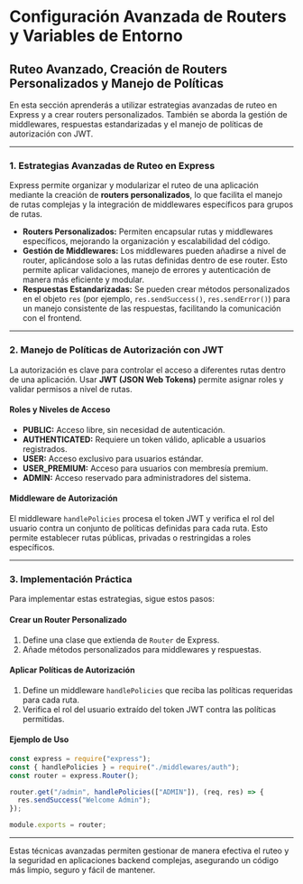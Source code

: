 # Configuración Avanzada de Routers y Variables de Entorno

## Ruteo Avanzado, Creación de Routers Personalizados y Manejo de Políticas

En esta sección aprenderás a utilizar estrategias avanzadas de ruteo en Express y a crear routers personalizados. También se aborda la gestión de middlewares, respuestas estandarizadas y el manejo de políticas de autorización con JWT.

---

### 1. Estrategias Avanzadas de Ruteo en Express

Express permite organizar y modularizar el ruteo de una aplicación mediante la creación de **routers personalizados**, lo que facilita el manejo de rutas complejas y la integración de middlewares específicos para grupos de rutas.

- **Routers Personalizados:** Permiten encapsular rutas y middlewares específicos, mejorando la organización y escalabilidad del código.
- **Gestión de Middlewares:** Los middlewares pueden añadirse a nivel de router, aplicándose solo a las rutas definidas dentro de ese router. Esto permite aplicar validaciones, manejo de errores y autenticación de manera más eficiente y modular.
- **Respuestas Estandarizadas:** Se pueden crear métodos personalizados en el objeto `res` (por ejemplo, `res.sendSuccess()`, `res.sendError()`) para un manejo consistente de las respuestas, facilitando la comunicación con el frontend.

---

### 2. Manejo de Políticas de Autorización con JWT

La autorización es clave para controlar el acceso a diferentes rutas dentro de una aplicación. Usar **JWT (JSON Web Tokens)** permite asignar roles y validar permisos a nivel de rutas.

#### Roles y Niveles de Acceso

- **PUBLIC:** Acceso libre, sin necesidad de autenticación.
- **AUTHENTICATED:** Requiere un token válido, aplicable a usuarios registrados.
- **USER:** Acceso exclusivo para usuarios estándar.
- **USER_PREMIUM:** Acceso para usuarios con membresía premium.
- **ADMIN:** Acceso reservado para administradores del sistema.

#### Middleware de Autorización

El middleware `handlePolicies` procesa el token JWT y verifica el rol del usuario contra un conjunto de políticas definidas para cada ruta. Esto permite establecer rutas públicas, privadas o restringidas a roles específicos.

---

### 3. Implementación Práctica

Para implementar estas estrategias, sigue estos pasos:

#### Crear un Router Personalizado

1. Define una clase que extienda de `Router` de Express.
2. Añade métodos personalizados para middlewares y respuestas.

#### Aplicar Políticas de Autorización

1. Define un middleware `handlePolicies` que reciba las políticas requeridas para cada ruta.
2. Verifica el rol del usuario extraído del token JWT contra las políticas permitidas.

#### Ejemplo de Uso

```js
const express = require("express");
const { handlePolicies } = require("./middlewares/auth");
const router = express.Router();

router.get("/admin", handlePolicies(["ADMIN"]), (req, res) => {
  res.sendSuccess("Welcome Admin");
});

module.exports = router;
```

---

Estas técnicas avanzadas permiten gestionar de manera efectiva el ruteo y la seguridad en aplicaciones backend complejas, asegurando un código más limpio, seguro y fácil de mantener.
